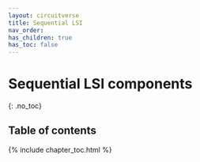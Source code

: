 ```yaml
---
layout: circuitverse
title: Sequential LSI
nav_order:
has_children: true
has_toc: false
---
```


# Sequential LSI components
{: .no_toc}

## Table of contents

{% include chapter_toc.html %}

